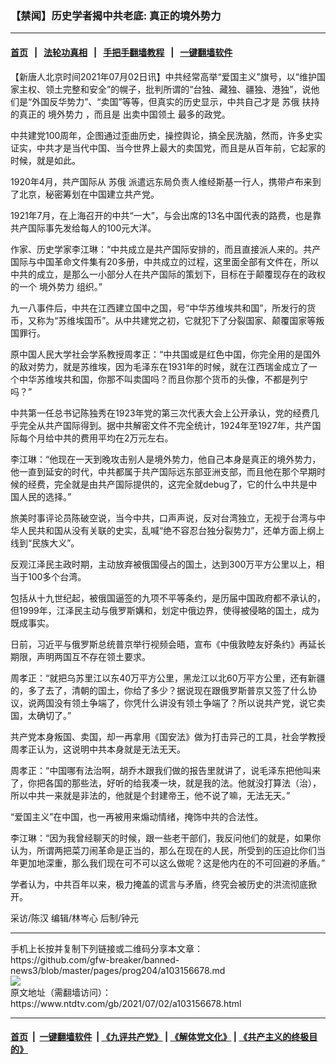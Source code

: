 ### 【禁闻】历史学者揭中共老底: 真正的境外势力
------------------------

#### [首页](https://github.com/gfw-breaker/banned-news3/blob/master/README.md) &nbsp;&nbsp;|&nbsp;&nbsp; [法轮功真相](https://github.com/begood0513/basic/blob/master/README.md)  &nbsp;&nbsp;|&nbsp;&nbsp; [手把手翻墙教程](https://github.com/gfw-breaker/guides/wiki)  &nbsp;&nbsp;|&nbsp;&nbsp; [一键翻墙软件](https://github.com/gfw-breaker/nogfw/blob/master/README.md)  



<div><div class="post_content" itemprop="articleBody">
 <p>
  【新唐人北京时间2021年07月02日讯】中共经常高举“爱国主义”旗号，以“维护国家主权、领土完整和安全”的幌子，批判所谓的“台独、藏独、疆独、港独”，说他们是“外国反华势力”、“卖国”等等，但真实的历史显示，中共自己才是
  <ok href="https://www.ntdtv.com/gb/苏俄.htm">
   苏俄
  </ok>
  扶持的真正的
  <ok href="https://www.ntdtv.com/gb/境外势力.htm">
   境外势力
  </ok>
  ，而且是
  <ok href="https://www.ntdtv.com/gb/出卖中国领土.htm">
   出卖中国领土
  </ok>
  最多的政党。
 </p>
 <p>
  中共建党100周年，企图通过歪曲历史，操控舆论，搞全民洗脑，然而，许多史实证实，中共才是当代中国、当今世界上最大的卖国党，而且是从百年前，它起家的时候，就是如此。
 </p>
 <p>
  1920年4月，共产国际从
  <ok href="https://www.ntdtv.com/gb/苏俄.htm">
   苏俄
  </ok>
  派遣远东局负责人维经斯基一行人，携带卢布来到了北京，秘密筹划在中国建立共产党。
 </p>
 <p>
  1921年7月，在上海召开的中共“一大”，与会出席的13名中国代表的路费，也是靠共产国际事先发给每人的100元大洋。
 </p>
 <p>
  作家、历史学家李江琳：“中共成立是共产国际安排的，而且直接派人来的。共产国际与中国革命文件集有20多册，中共成立的过程，这里面全部有文件在，所以中共的成立，是那么一小部分人在共产国际的策划下，目标在于颠覆现存在的政权的一个
  <ok href="https://www.ntdtv.com/gb/境外势力.htm">
   境外势力
  </ok>
  组织。”
 </p>
 <p>
  九一八事件后，中共在江西建立国中之国，号“中华苏维埃共和国”，所发行的货币，又称为“苏维埃国币”。从中共建党之初，它就犯下了分裂国家、颠覆国家等叛国罪行。
 </p>
 <p>
  原中国人民大学社会学系教授周孝正：“中共国或是红色中国，你完全用的是国外的敌对势力，就是苏维埃，因为毛泽东在1931年的时候，就在江西瑞金成立了一个中华苏维埃共和国，你那不叫卖国吗？而且你那个货币的头像，不都是列宁吗？”
 </p>
 <p>
  中共第一任总书记陈独秀在1923年党的第三次代表大会上公开承认，党的经费几乎完全从共产国际得到。据中共解密文件不完全统计，1924年至1927年，共产国际每个月给中共的费用平均在2万元左右。
 </p>
 <p>
  李江琳：“他现在一天到晚攻击别人是境外势力，他自己本身是真正的境外势力，他一直到延安的时代，中共都属于共产国际远东部亚洲支部，而且他在那个早期时候的经费，完全就是由共产国际提供的，这完全就debug了，它的什么中共是中国人民的选择。”
 </p>
 <p>
  旅美时事评论员陈破空说，当今中共，口声声说，反对台湾独立，无视于台湾与中华人民共和国从没有关联的史实，乱喊“绝不容忍台独分裂势力”，还单方面上纲上线到“民族大义”。
 </p>
 <p>
  反观江泽民主政时期，主动放弃被俄国侵占的国土，达到300万平方公里以上，相当于100多个台湾。
 </p>
 <p>
  包括从十九世纪起，被俄国逼签的九项不平等条约，是历届中国政府都不承认的，但1999年，江泽民主动与俄罗斯媾和，划定中俄边界，使得被侵略的国土，成为既成事实。
 </p>
 <p>
  日前，习近平与俄罗斯总统普京举行视频会晤，宣布《中俄敦睦友好条约》再延长期限，声明两国互不存在领土要求。
 </p>
 <p>
  周孝正：“就把乌苏里江以东40万平方公里，黑龙江以北60万平方公里，还有新疆的，多了去了，清朝的国土，你给了多少？据说现在跟俄罗斯普京又签了什么协议，说两国没有领土争端了，你凭什么讲没有领土争端了？所以说共产党，说它卖国，太确切了。”
 </p>
 <p>
  共产党本身叛国、卖国，却一再拿用《国安法》做为打击异己的工具，社会学教授周孝正认为，这说明中共本身就是无法无天。
 </p>
 <p>
  周孝正：“中国哪有法治啊，胡乔木跟我们做的报告里就讲了，说毛泽东把他叫来了，你把各国的那些法，好听的给我凑一块，就是我的法。他就没打算法（治），所以中共一来就是非法的，他就是个封建帝王，他不说了嘛，无法无天。”
 </p>
 <p>
  “爱国主义”在中国，也一再被用来煽动情绪，掩饰中共的合法性。
 </p>
 <p>
  李江琳：“因为我曾经聊天的时候，跟一些老干部们，我反问他们的就是，如果你认为，所谓两把菜刀闹革命是正当的，那么在现在的人民，所受到的压迫比你们当年更加地深重，那么我们现在可不可以这么做呢？这是他内在的不可回避的矛盾。”
 </p>
 <p>
  学者认为，中共百年以来，极力掩盖的谎言与矛盾，终究会被历史的洪流彻底掀开。
 </p>
 <p>
  采访/陈汉 编辑/林岑心 后制/钟元
 </p>
 <div class="single_ad">
 </div>
</div>
</div>
<hr/>
手机上长按并复制下列链接或二维码分享本文章：<br/>
https://github.com/gfw-breaker/banned-news3/blob/master/pages/prog204/a103156678.md <br/>
<a href='https://github.com/gfw-breaker/banned-news3/blob/master/pages/prog204/a103156678.md'><img src='https://github.com/gfw-breaker/banned-news3/blob/master/pages/prog204/a103156678.md.png'/></a> <br/>
原文地址（需翻墙访问）：https://www.ntdtv.com/gb/2021/07/02/a103156678.html


------------------------
#### [首页](https://github.com/gfw-breaker/banned-news3/blob/master/README.md) &nbsp;|&nbsp; [一键翻墙软件](https://github.com/gfw-breaker/nogfw/blob/master/README.md) &nbsp;| [《九评共产党》](https://github.com/gfw-breaker/9ping.md/blob/master/README.md#九评之一评共产党是什么) | [《解体党文化》](https://github.com/gfw-breaker/jtdwh.md/blob/master/README.md) | [《共产主义的终极目的》](https://github.com/gfw-breaker/gczydzjmd.md/blob/master/README.md)


<img src='http://gfw-breaker.win/banned-news3/pages/prog204/a103156678.md' width='0px' height='0px'/>